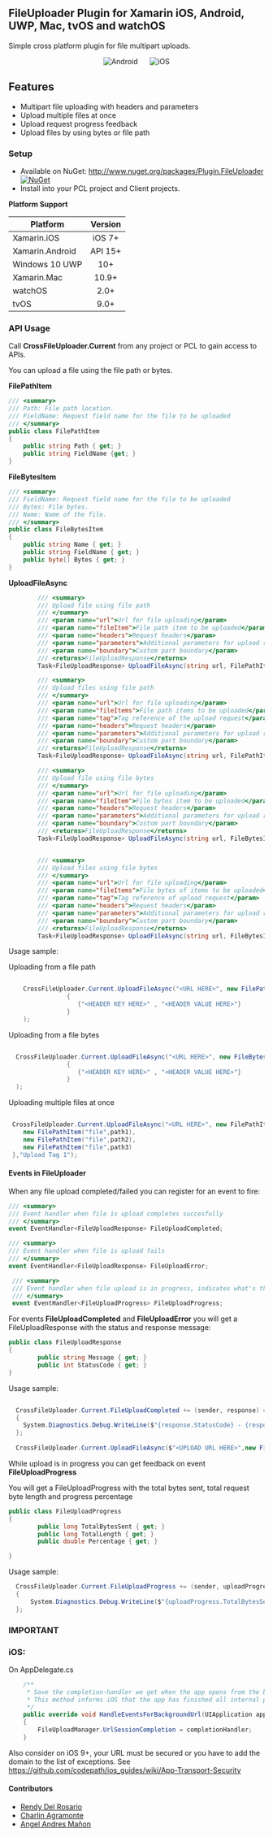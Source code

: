 ## FileUploader Plugin for Xamarin iOS, Android, UWP, Mac, tvOS and watchOS
Simple cross platform plugin for file multipart uploads.

<p align="center">
<img src="https://github.com/CrossGeeks/FileUploaderPlugin/blob/master/FileUploader%20Plugin%20-%20Android.gif" title="Android"/>&nbsp;&nbsp;&nbsp;&nbsp;&nbsp;
<img src="https://github.com/CrossGeeks/FileUploaderPlugin/blob/master/FileUploader%20Plugin%20-%20iOS.gif" title="iOS"/>
</p>

## Features

- Multipart file uploading with headers and parameters
- Upload multiple files at once
- Upload request progress feedback
- Upload files by using bytes or file path

### Setup
* Available on NuGet: http://www.nuget.org/packages/Plugin.FileUploader [![NuGet](https://img.shields.io/nuget/v/Plugin.FileUploader.svg?label=NuGet)](https://www.nuget.org/packages/Plugin.FileUploader/)
* Install into your PCL project and Client projects.


**Platform Support**

|Platform|Version|
| ------------------- | :------------------: |
|Xamarin.iOS|iOS 7+|
|Xamarin.Android|API 15+|
|Windows 10 UWP|10+|
|Xamarin.Mac|10.9+|
|watchOS|2.0+|
|tvOS|9.0+|

### API Usage

Call **CrossFileUploader.Current** from any project or PCL to gain access to APIs.

You can upload a file using the file path or bytes.


**FilePathItem**
```csharp
/// <summary>
/// Path: File path location.
/// FieldName: Request field name for the file to be uploaded
/// </summary>
public class FilePathItem
{
    public string Path { get; } 
    public string FieldName {get; } 
}
```


**FileBytesItem**
```csharp
/// <summary>
/// FieldName: Request field name for the file to be uploaded
/// Bytes: File bytes.
/// Name: Name of the file.
/// </summary>
public class FileBytesItem
{
    public string Name { get; }
    public string FieldName { get; }
    public byte[] Bytes { get; }
}
```


**UploadFileAsync**
```csharp
        /// <summary>
        /// Upload file using file path
        /// </summary>
        /// <param name="url">Url for file uploading</param>
        /// <param name="fileItem">File path item to be uploaded</param>
        /// <param name="headers">Request headers</param>
        /// <param name="parameters">Additional parameters for upload request</param>
        /// <param name="boundary">Custom part boundary</param>
        /// <returns>FileUploadResponse</returns>
        Task<FileUploadResponse> UploadFileAsync(string url, FilePathItem fileItem, IDictionary<string,string> headers =null,IDictionary < string, string> parameters = null, string boundary = null);

        /// <summary>
        /// Upload files using file path
        /// </summary>
        /// <param name="url">Url for file uploading</param>
        /// <param name="fileItems">File path items to be uploaded</param>
        /// <param name="tag">Tag reference of the upload request</param>
        /// <param name="headers">Request headers</param>
        /// <param name="parameters">Additional parameters for upload request</param>
        /// <param name="boundary">Custom part boundary</param>
        /// <returns>FileUploadResponse</returns>
        Task<FileUploadResponse> UploadFileAsync(string url, FilePathItem[] fileItems,string tag, IDictionary<string, string> headers = null, IDictionary<string, string> parameters = null, string boundary = null);

        /// <summary>
        /// Upload file using file bytes
        /// </summary>
        /// <param name="url">Url for file uploading</param>
        /// <param name="fileItem">File bytes item to be uploaded</param>
        /// <param name="headers">Request headers</param>
        /// <param name="parameters">Additional parameters for upload request</param>
        /// <param name="boundary">Custom part boundary</param>
        /// <returns>FileUploadResponse</returns>
        Task<FileUploadResponse> UploadFileAsync(string url, FileBytesItem fileItem, IDictionary<string, string> headers = null, IDictionary<string, string> parameters = null, string boundary = null);


        /// <summary>
        /// Upload files using file bytes
        /// </summary>
        /// <param name="url">Url for file uploading</param>
        /// <param name="fileItems">File bytes of items to be uploaded</param>
        /// <param name="tag">Tag reference of upload request</param>
        /// <param name="headers">Request headers</param>
        /// <param name="parameters">Additional parameters for upload request</param>
        /// <param name="boundary">Custom part boundary</param>
        /// <returns>FileUploadResponse</returns>
        Task<FileUploadResponse> UploadFileAsync(string url, FileBytesItem[] fileItems,string tag, IDictionary<string, string> headers = null, IDictionary<string, string> parameters = null,string boundary = null);
```

Usage sample:

Uploading from a file path
```csharp

    CrossFileUploader.Current.UploadFileAsync("<URL HERE>", new FilePathItem("<REQUEST FIELD NAME HERE>","<FILE PATH HERE>"), new Dictionary<string, string>()
                {
                   {"<HEADER KEY HERE>" , "<HEADER VALUE HERE>"}
                }
    );

```

Uploading from a file bytes
```csharp

  CrossFileUploader.Current.UploadFileAsync("<URL HERE>", new FileBytesItem("<REQUEST FIELD NAME HERE>","<FILE BYTES HERE>","<FILE NAME HERE>"), new Dictionary<string, string>()
                {
                   {"<HEADER KEY HERE>" , "<HEADER VALUE HERE>"}
                }
  );

```
Uploading multiple files at once
```csharp

 CrossFileUploader.Current.UploadFileAsync("<URL HERE>", new FilePathItem[]{
    new FilePathItem("file",path1),
	new FilePathItem("file",path2),
	new FilePathItem("file",path3)
 },"Upload Tag 1");

 ```
#### Events in FileUploader
When any file upload completed/failed you can register for an event to fire:
```csharp
/// <summary>
/// Event handler when file is upload completes succesfully
/// </summary>
event EventHandler<FileUploadResponse> FileUploadCompleted; 
```

```csharp
/// <summary>
/// Event handler when file is upload fails
/// </summary>
event EventHandler<FileUploadResponse> FileUploadError; 
```

```csharp
 /// <summary>
 /// Event handler when file upload is in progress, indicates what's the upload progress so far
 /// </summary>
 event EventHandler<FileUploadProgress> FileUploadProgress;
 ```

For events **FileUploadCompleted** and **FileUploadError** you will get a FileUploadResponse with the status and response message:

```csharp
public class FileUploadResponse
{
        public string Message { get; }
        public int StatusCode { get; }
}
```

Usage sample:
```csharp

  CrossFileUploader.Current.FileUploadCompleted += (sender, response) =>
  {
    System.Diagnostics.Debug.WriteLine($"{response.StatusCode} - {response.Message}");
  };
  
  CrossFileUploader.Current.UploadFileAsync($"<UPLOAD URL HERE>",new FileItem("<FIELD NAME HERE>","<FILE PATH HERE>"));

```

While upload is in progress you can get feedback on event **FileUploadProgress**

You will get a FileUploadProgress with the total bytes sent, total request byte length and progress percentage

```csharp
public class FileUploadProgress
{
        public long TotalBytesSent { get; }
        public long TotalLength { get; }
        public double Percentage { get; }

}
```

Usage sample:
```csharp
  CrossFileUploader.Current.FileUploadProgress += (sender, uploadProgress) =>
  {
      System.Diagnostics.Debug.WriteLine($"{uploadProgress.TotalBytesSent} - {uploadProgress.Percentage}");
  };
```
### **IMPORTANT**

### iOS:
On AppDelegate.cs

```csharp
    /**
     * Save the completion-handler we get when the app opens from the background.
     * This method informs iOS that the app has finished all internal processing and can sleep again.
     */
    public override void HandleEventsForBackgroundUrl(UIApplication application, string sessionIdentifier, Action completionHandler)
    {
        FileUploadManager.UrlSessionCompletion = completionHandler;
    }
```

Also consider on iOS 9+, your URL must be secured or you have to add the domain to the list of exceptions. See https://github.com/codepath/ios_guides/wiki/App-Transport-Security


#### Contributors

* [Rendy Del Rosario](https://github.com/rdelrosario)
* [Charlin Agramonte](https://github.com/char0394)
* [Angel Andres Mañon](https://github.com/AngelAndresM)
